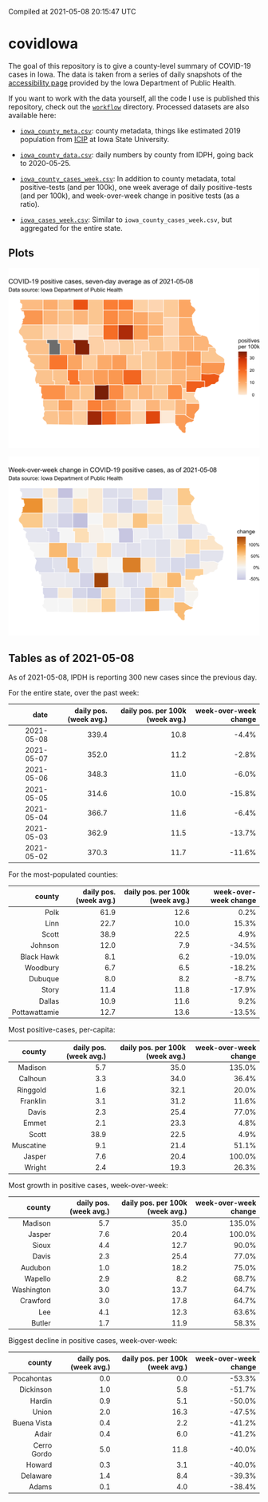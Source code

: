 Compiled at 2021-05-08 20:15:47 UTC

<!-- README.md is generated from README.Rmd. Please edit that file -->

# covidIowa

<!-- badges: start -->

<!-- badges: end -->

The goal of this repository is to give a county-level summary of
COVID-19 cases in Iowa. The data is taken from a series of daily
snapshots of the [accessibility
page](https://coronavirus.iowa.gov/pages/access) provided by the Iowa
Department of Public Health.

If you want to work with the data yourself, all the code I use is
published this repository, check out the [`workflow`](workflow)
directory. Processed datasets are also available here:

  - [`iowa_county_meta.csv`](https://raw.githubusercontent.com/ijlyttle/covidIowa/master/workflow/data/99-publish/iowa_county_meta.csv):
    county metadata, things like estimated 2019 population from
    [ICIP](https://www.icip.iastate.edu/tables/population/counties-estimates)
    at Iowa State University.

  - [`iowa_county_data.csv`](https://raw.githubusercontent.com/ijlyttle/covidIowa/master/workflow/data/99-publish/iowa_county_data.csv):
    daily numbers by county from IDPH, going back to 2020-05-25.

  - [`iowa_county_cases_week.csv`](https://raw.githubusercontent.com/ijlyttle/covidIowa/master/workflow/data/99-publish/iowa_county_data.csv):
    In addition to county metadata, total positive-tests (and per 100k),
    one week average of daily positive-tests (and per 100k), and
    week-over-week change in positive tests (as a ratio).

  - [`iowa_cases_week.csv`](https://raw.githubusercontent.com/ijlyttle/covidIowa/master/workflow/data/99-publish/iowa_cases_week.csv):
    Similar to `iowa_county_cases_week.csv`, but aggregated for the
    entire state.

## Plots

![](workflow/data/99-publish/iowa_cases.png)

![](workflow/data/99-publish/iowa_change.png)

## Tables as of 2021-05-08

As of 2021-05-08, IPDH is reporting 300 new cases since the previous
day.

For the entire state, over the past week:

|       date | daily pos. (week avg.) | daily pos. per 100k (week avg.) | week-over-week change |
| ---------: | ---------------------: | ------------------------------: | --------------------: |
| 2021-05-08 |                  339.4 |                            10.8 |                \-4.4% |
| 2021-05-07 |                  352.0 |                            11.2 |                \-2.8% |
| 2021-05-06 |                  348.3 |                            11.0 |                \-6.0% |
| 2021-05-05 |                  314.6 |                            10.0 |               \-15.8% |
| 2021-05-04 |                  366.7 |                            11.6 |                \-6.4% |
| 2021-05-03 |                  362.9 |                            11.5 |               \-13.7% |
| 2021-05-02 |                  370.3 |                            11.7 |               \-11.6% |

For the most-populated counties:

|        county | daily pos. (week avg.) | daily pos. per 100k (week avg.) | week-over-week change |
| ------------: | ---------------------: | ------------------------------: | --------------------: |
|          Polk |                   61.9 |                            12.6 |                  0.2% |
|          Linn |                   22.7 |                            10.0 |                 15.3% |
|         Scott |                   38.9 |                            22.5 |                  4.9% |
|       Johnson |                   12.0 |                             7.9 |               \-34.5% |
|    Black Hawk |                    8.1 |                             6.2 |               \-19.0% |
|      Woodbury |                    6.7 |                             6.5 |               \-18.2% |
|       Dubuque |                    8.0 |                             8.2 |                \-8.7% |
|         Story |                   11.4 |                            11.8 |               \-17.9% |
|        Dallas |                   10.9 |                            11.6 |                  9.2% |
| Pottawattamie |                   12.7 |                            13.6 |               \-13.5% |

Most positive-cases, per-capita:

|    county | daily pos. (week avg.) | daily pos. per 100k (week avg.) | week-over-week change |
| --------: | ---------------------: | ------------------------------: | --------------------: |
|   Madison |                    5.7 |                            35.0 |                135.0% |
|   Calhoun |                    3.3 |                            34.0 |                 36.4% |
|  Ringgold |                    1.6 |                            32.1 |                 20.0% |
|  Franklin |                    3.1 |                            31.2 |                 11.6% |
|     Davis |                    2.3 |                            25.4 |                 77.0% |
|     Emmet |                    2.1 |                            23.3 |                  4.8% |
|     Scott |                   38.9 |                            22.5 |                  4.9% |
| Muscatine |                    9.1 |                            21.4 |                 51.1% |
|    Jasper |                    7.6 |                            20.4 |                100.0% |
|    Wright |                    2.4 |                            19.3 |                 26.3% |

Most growth in positive cases, week-over-week:

|     county | daily pos. (week avg.) | daily pos. per 100k (week avg.) | week-over-week change |
| ---------: | ---------------------: | ------------------------------: | --------------------: |
|    Madison |                    5.7 |                            35.0 |                135.0% |
|     Jasper |                    7.6 |                            20.4 |                100.0% |
|      Sioux |                    4.4 |                            12.7 |                 90.0% |
|      Davis |                    2.3 |                            25.4 |                 77.0% |
|    Audubon |                    1.0 |                            18.2 |                 75.0% |
|    Wapello |                    2.9 |                             8.2 |                 68.7% |
| Washington |                    3.0 |                            13.7 |                 64.7% |
|   Crawford |                    3.0 |                            17.8 |                 64.7% |
|        Lee |                    4.1 |                            12.3 |                 63.6% |
|     Butler |                    1.7 |                            11.9 |                 58.3% |

Biggest decline in positive cases, week-over-week:

|      county | daily pos. (week avg.) | daily pos. per 100k (week avg.) | week-over-week change |
| ----------: | ---------------------: | ------------------------------: | --------------------: |
|  Pocahontas |                    0.0 |                             0.0 |               \-53.3% |
|   Dickinson |                    1.0 |                             5.8 |               \-51.7% |
|      Hardin |                    0.9 |                             5.1 |               \-50.0% |
|       Union |                    2.0 |                            16.3 |               \-47.5% |
| Buena Vista |                    0.4 |                             2.2 |               \-41.2% |
|       Adair |                    0.4 |                             6.0 |               \-41.2% |
| Cerro Gordo |                    5.0 |                            11.8 |               \-40.0% |
|      Howard |                    0.3 |                             3.1 |               \-40.0% |
|    Delaware |                    1.4 |                             8.4 |               \-39.3% |
|       Adams |                    0.1 |                             4.0 |               \-38.4% |
